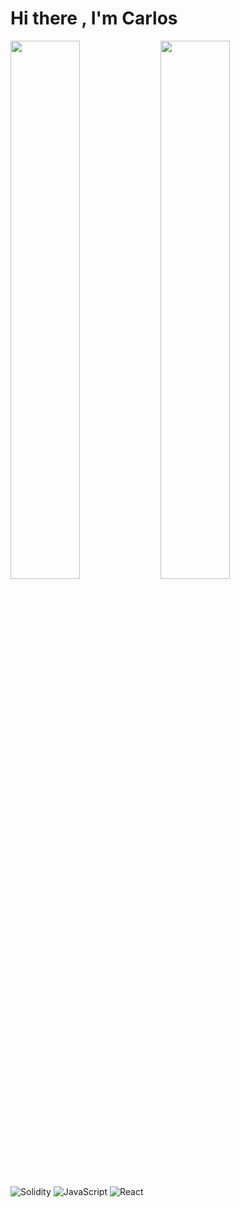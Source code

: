 # Hi there , I'm Carlos

<img align="left" width="47%" src="https://github-readme-stats.vercel.app/api?username=boxingcoder00&show_icons=true&theme=radical" />

<img align="left" width="47%" src="https://github-readme-stats.vercel.app/api/top-langs/?username=boxingcoder00&layout=compact" />


![Solidity](https://img.shields.io/badge/Solidity-%23363636.svg?style=for-the-badge&logo=solidity&logoColor=white)
![JavaScript](https://img.shields.io/badge/javascript-%23323330.svg?style=for-the-badge&logo=javascript&logoColor=%23F7DF1E)
![React](https://img.shields.io/badge/react-%2320232a.svg?style=for-the-badge&logo=react&logoColor=%2361DAFB)
